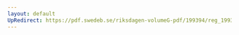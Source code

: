 ```yaml
---
layout: default
UpRedirect: https://pdf.swedeb.se/riksdagen-volumeG-pdf/199394/reg_199394/reg_199394_0489.pdf
---
```

